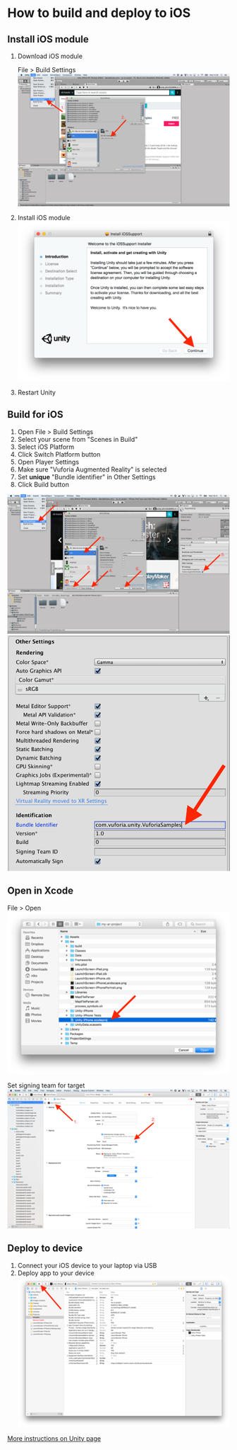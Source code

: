 # How to build and deploy to iOS

## Install iOS module

1. Download iOS module

    File > Build Settings
    ![Download iOS module screenshot](screenshots/1_download-ios-module.png)

2. Install iOS module
    ![Install iOS module screenshot](screenshots/2_install-ios-module.png)

3. Restart Unity

## Build for iOS

1. Open File > Build Settings
2. Select your scene from "Scenes in Build"
3. Select iOS Platform
4. Click Switch Platform button
5. Open Player Settings
6. Make sure "Vuforia Augmented Reality" is selected
7. Set **unique** "Bundle identifier" in Other Settings
8. Click Build button

![Build for iOS screenshot](screenshots/3_build-for-ios.png)
![Set bundle identifier screenshot](screenshots/4_set-bundle-identifier.png)

## Open in Xcode

File > Open
![Open in Xcode screenshot](screenshots/5_open-in-xcode.png)

Set signing team for target
![Set signing team screenshot](screenshots/6_set-signing-team.png)

## Deploy to device

1. Connect your iOS device to your laptop via USB
2. Deploy app to your device
![Deploy to device screenshot](screenshots/7_deploy-to-device.png)

[More instructions on Unity page](https://unity3d.com/learn/tutorials/topics/mobile-touch/building-your-unity-game-ios-device-testing)
